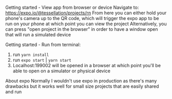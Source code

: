 Getting started - View app from browser or device
Navigate to:
https://expo.io/@tessellation/projects/rn
From here you can either hold your phone's camera up to the QR code, which will trigger the expo app to be run on your phone at which point you can view the project
Alternatively, you can press "open project in the browser" in order to have a window open that will run a simulated device

Getting started - Run from terminal:

1. run `yarn install`
2. run `expo start` | `yarn start`
3. Localhost:199002 will be opened in a browser at which point you'll be able to open on a simulator or physical device

About expo
Normally I wouldn't use expo in production as there's many drawbacks but it works well for small size projects that are easily shared and run
